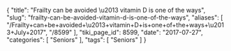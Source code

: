 {
    "title": "Frailty can be avoided \u2013 vitamin D is one of the ways",
    "slug": "frailty-can-be-avoided-vitamin-d-is-one-of-the-ways",
    "aliases": [
        "/Frailty+can+be+avoided+\u2013+vitamin+D+is+one+of+the+ways+\u2013+July+2017",
        "/8599"
    ],
    "tiki_page_id": 8599,
    "date": "2017-07-27",
    "categories": [
        "Seniors"
    ],
    "tags": [
        "Seniors"
    ]
}